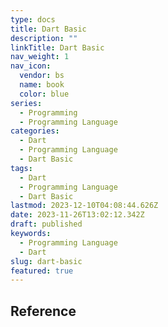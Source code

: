 ```yaml
---
type: docs
title: Dart Basic
description: ""
linkTitle: Dart Basic
nav_weight: 1
nav_icon:
  vendor: bs
  name: book
  color: blue
series:
  - Programming
  - Programming Language
categories:
  - Dart
  - Programming Language
  - Dart Basic
tags:
  - Dart
  - Programming Language
  - Dart Basic
lastmod: 2023-12-10T04:08:44.626Z
date: 2023-11-26T13:02:12.342Z
draft: published
keywords:
  - Programming Language
  - Dart
slug: dart-basic
featured: true
---
```


## Reference
